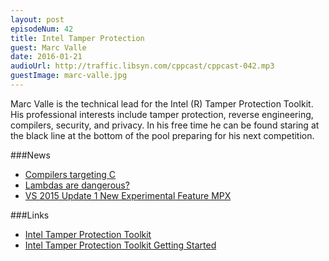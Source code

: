 ```yaml
---
layout: post
episodeNum: 42
title: Intel Tamper Protection
guest: Marc Valle
date: 2016-01-21
audioUrl: http://traffic.libsyn.com/cppcast/cppcast-042.mp3
guestImage: marc-valle.jpg
---
```


Marc Valle is the technical lead for the Intel (R) Tamper Protection
Toolkit.  His professional interests include tamper protection,
reverse engineering, compilers, security, and privacy.  In his free
time he can be found staring at the black line at the bottom of the
pool preparing for his next competition.

###News

 - [Compilers targeting C](https://github.com/dbohdan/compilers-targeting-c)
 - [Lambdas are dangerous?](https://www.reddit.com/r/cpp/comments/40lm8o/lambdas_are_dangerous/)
 - [VS 2015 Update 1 New Experimental Feature MPX](http://blogs.msdn.com/b/vcblog/archive/2016/01/20/visual-studio-2015-update-1-new-experimental-feature-mpx.aspx)

###Links

 - [Intel Tamper Protection Toolkit](https://software.intel.com/tamper-protection)
 - [Intel Tamper Protection Toolkit Getting Started](https://software.intel.com/videos/intel-tamper-protection-toolkit-getting-started)
